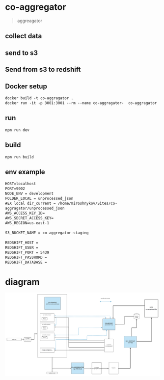 # co-aggregator

> aggreagator
## collect data


## send to s3


## Send from s3 to redshift

## Docker setup
	docker build -t co-aggragator .
   	docker run -it -p 3001:3001 --rm --name co-aggragator-  co-aggragator

## run
    npm run dev

## build
    npm run build

## env example
    HOST=localhost
    PORT=9002
    NODE_ENV = development
    FOLDER_LOCAL = unprocessed_json
    #EX local dir_current = /home/miroshnykov/Sites/co-aggragator/unprocessed_json
    AWS_ACCESS_KEY_ID=
    AWS_SECRET_ACCESS_KEY=
    AWS_REGION=us-east-1
    
    S3_BUCKET_NAME = co-aggregator-staging

    REDSHIFT_HOST = 
    REDSHIFT_USER = 
    REDSHIFT_PORT = 5439
    REDSHIFT_PASSWORD = 
    REDSHIFT_DATABASE = 

# diagram
![](diagram-co-traffic.png)